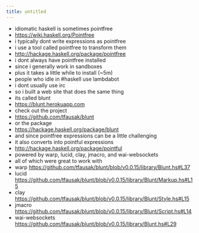 ```yaml
---
title: untitled
---
```


- idiomatic haskell is sometimes pointfree
- https://wiki.haskell.org/Pointfree
- i typically dont write expressions as pointfree
- i use a tool called pointfree to transform them
- http://hackage.haskell.org/package/pointfree
- i dont always have pointfree installed
- since i generally work in sandboxes
- plus it takes a little while to install (~5m)
- people who idle in #haskell use lambdabot
- i dont usually use irc
- so i built a web site that does the same thing
- its called blunt
- https://blunt.herokuapp.com
- check out the project
- https://github.com/tfausak/blunt
- or the package
- https://hackage.haskell.org/package/blunt
- and since pointfree expressions can be a little challenging
- it also converts into pointful expressions
- http://hackage.haskell.org/package/pointful
- powered by warp, lucid, clay, jmacro, and wai-websockets
- all of which were great to work with
- warp https://github.com/tfausak/blunt/blob/v0.0.15/library/Blunt.hs#L37
- lucid https://github.com/tfausak/blunt/blob/v0.0.15/library/Blunt/Markup.hs#L15
- clay https://github.com/tfausak/blunt/blob/v0.0.15/library/Blunt/Style.hs#L15
- jmacro https://github.com/tfausak/blunt/blob/v0.0.15/library/Blunt/Script.hs#L14
- wai-websockets https://github.com/tfausak/blunt/blob/v0.0.15/library/Blunt.hs#L29
